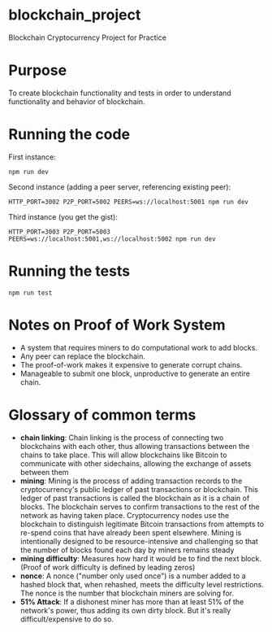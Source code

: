 # blockchain_project
Blockchain Cryptocurrency Project for Practice

# Purpose
To create blockchain functionality and tests in order to understand functionality and behavior of blockchain.

# Running the code
First instance:
 ```
 npm run dev
 ```
Second instance (adding a peer server, referencing existing peer):
```
HTTP_PORT=3002 P2P_PORT=5002 PEERS=ws://localhost:5001 npm run dev
```
Third instance (you get the gist):
```
HTTP_PORT=3003 P2P_PORT=5003 PEERS=ws://localhost:5001,ws://localhost:5002 npm run dev
```

# Running the tests
```
npm run test
```
# Notes on Proof of Work System
- A system that requires miners to do computational work to add blocks.
- Any peer can replace the blockchain.
- The proof-of-work makes it expensive to generate corrupt chains.
- Manageable to submit one block, unproductive to generate an entire chain.

# Glossary of common terms
- **chain linking**: Chain linking is the process of connecting two blockchains with each other, thus allowing transactions between the chains to take place. This will allow blockchains like Bitcoin to communicate with other sidechains, allowing the exchange of assets between them
- **mining**: Mining is the process of adding transaction records to the cryptocurrency's public ledger of past transactions or blockchain. This ledger of past transactions is called the blockchain as it is a chain of blocks. The blockchain serves to confirm transactions to the rest of the network as having taken place. Cryptocurrency nodes use the blockchain to distinguish legitimate Bitcoin transactions from attempts to re-spend coins that have already been spent elsewhere. Mining is intentionally designed to be resource-intensive and challenging so that the number of blocks found each day by miners remains steady
- **mining difficulty**: Measures how hard it would be to find the next block. (Proof of work difficulty is defined by leading zeros)
- **nonce**: A nonce ("number only used once") is a number added to a hashed block that, when rehashed, meets the difficulty level restrictions. The nonce is the number that blockchain miners are solving for.
- **51% Attack**: If a dishonest miner has more than at least 51% of the network's power, thus adding its own dirty block. But it's really difficult/expensive to do so.
